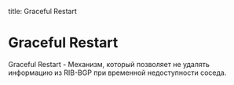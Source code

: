 title: Graceful Restart

# Graceful Restart
Graceful Restart -  Механизм, который позволяет не удалять информацию из RIB-BGP при временной недоступности соседа.
